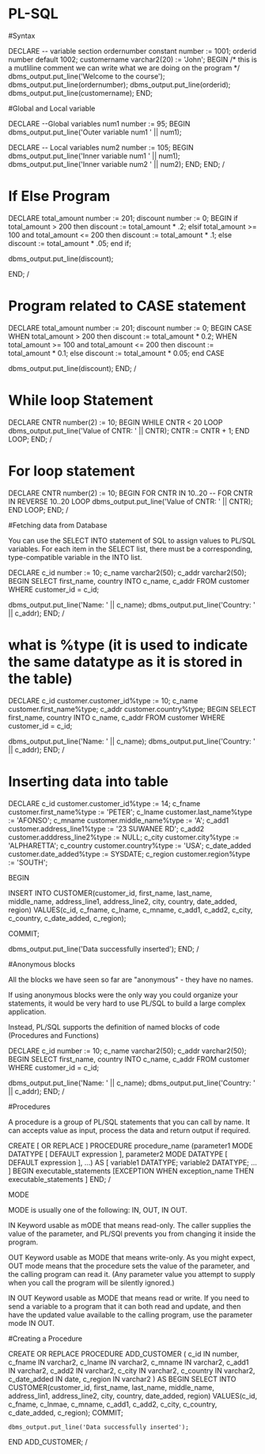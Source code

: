 # PL-SQL

#Syntax

DECLARE
-- variable section
ordernumber constant number := 1001;
orderid number default 1002;
customername varchar2(20) := 'John';
BEGIN
/*
this is a mutliline comment
we can write what we are doing on the program
*/
dbms_output.put_line('Welcome to the course');
dbms_output.put_line(ordernumber);
dbms_output.put_line(orderid);
dbms_output.put_line(customername);
END;

#Global and Local variable

DECLARE
--Global variables
  num1 number := 95;
BEGIN
  dbms_output.put_line('Outer variable num1 ' || num1);

  DECLARE
    -- Local variables
    num2 number := 105;
  BEGIN
    dbms_output.put_line('Inner variable num1 ' || num1);
    dbms_output.put_line('Inner variable num2 ' || num2);
  END;
END;
/

# If Else Program

DECLARE
  total_amount number  := 201;
  discount number := 0;
BEGIN
  if total_amount > 200
  then
  discount := total_amount * .2;
  elsif total_amount >= 100 and total_amount <= 200
  then 
  discount := total_amount * .1;
  else
  discount := total_amount * .05;
  end if;

  dbms_output.put_line(discount);

END;
/

# Program related to CASE statement

DECLARE
  total_amount number := 201;
  discount number := 0;
BEGIN
  CASE
  WHEN total_amount > 200
  then
  discount := total_amount * 0.2;
  WHEN total_amount >= 100 and total_amount <= 200
  then
  discount := total_amount * 0.1;
  else
  discount := total_amount * 0.05;
  end CASE

  dbms_output.put_line(discount);
END;
/

# While loop Statement

DECLARE
  CNTR number(2) := 10;
BEGIN
  WHILE CNTR < 20
  LOOP
    dbms_output.put_line('Value of CNTR: ' || CNTR);
    CNTR := CNTR + 1;
  END LOOP;
END;
/

# For loop statement

DECLARE
  CNTR number(2) := 10;
BEGIN 
  FOR CNTR IN 10..20    -- FOR CNTR IN REVERSE 10..20
  LOOP
    dbms_output.put_line('Value of CNTR: ' || CNTR);
  END LOOP;
END;
/

#Fetching data from Database

You can use the SELECT INTO statement of SQL to assign values to PL/SQL variables. For each item in the SELECT list, there must be a corresponding, type-compatible variable in the INTO list.

DECLARE
  c_id number := 10;
  c_name varchar2(50);
  c_addr varchar2(50);
BEGIN
  SELECT first_name, country INTO c_name, c_addr
  FROM customer
  WHERE customer_id = c_id;

  dbms_output.put_line('Name: ' || c_name);
  dbms_output.put_line('Country: ' || c_addr);
END;
/

# what is %type (it is used to indicate the same datatype as it is stored in the table)

DECLARE
  c_id customer.customer_id%type := 10;
  c_name customer.first_name%type;
  c_addr customer.country%type;
BEGIN
  SELECT first_name, country INTO c_name, c_addr
  FROM customer
  WHERE customer_id = c_id;

  dbms_output.put_line('Name: ' || c_name);
  dbms_output.put_line('Country: ' || c_addr);
END;
/

# Inserting data into table

DECLARE
  c_id  customer.customer_id%type := 14;
  c_fname  customer.first_name%type := 'PETER';
  c_lname  customer.last_name%type := 'AFONSO';
  c_mname  customer.middle_name%type := 'A';
  c_add1  customer.address_line1%type := '23 SUWANEE RD';
  c_add2  customer.adddress_line2%type := NULL;
  c_city  customer.city%type := 'ALPHARETTA';
  c_country  customer.country%type := 'USA';
  c_date_added  customer.date_added%type := SYSDATE;
  c_region  customer.region%type := 'SOUTH';

BEGIN

  INSERT INTO CUSTOMER(customer_id, first_name, last_name, middle_name, address_line1, address_line2, city, country, date_added, region)
  VALUES(c_id, c_fname, c_lname, c_mname, c_add1, c_add2, c_city, c_country, c_date_added, c_region);

  COMMIT;

  dbms_output.put_line('Data successfully inserted');
END;
/

#Anonymous blocks

All the blocks we have seen so far are "anonymous" - they have no names.

If using anonymous blocks were the only way you could organize your statements, it would be very hard to use PL/SQL to build a large complex application.

Instead, PL/SQL supports the definition of named blocks of code (Procedures and Functions)

DECLARE
  c_id number := 10;
  c_name varchar2(50);
  c_addr varchar2(50);
BEGIN
  SELECT first_name, country INTO c_name, c_addr
  FROM customer
  WHERE customer_id = c_id;

  dbms_output.put_line('Name: ' || c_name);
  dbms_output.put_line('Country: ' || c_addr);
END;
/

#Procedures

A procedure is a group of PL/SQL statements that you can call by name. It can accepts value as input, process the data and return output if required.

CREATE [ OR REPLACE ] PROCEDURE procedure_name
  (parameter1 MODE DATATYPE [ DEFAULT expression ],
  parameter2 MODE DATATYPE [ DEFAULT expression ],
  ...)
AS
  [ variable1 DATATYPE;
  variable2 DATATYPE; ... ]
BEGIN
  executable_statements
[EXCEPTION
  WHEN
    exception_name
  THEN
    executable_statements ]
END;
/

MODE

MODE is usually one of the following: IN, OUT, IN OUT.

IN
  Keyword usable as mODE that means read-only. The caller supplies the value of the parameter, and PL/SQl prevents you from changing it inside the program.

  OUT
    Keyword usable as MODE that means write-only. As you might expect, OUT mode means that the procedure sets the value of the parameter, and the calling program can read it.
    (Any parameter value you attempt to supply when you call the program will be silently ignored.)

  IN OUT
    Keyword usable as MODE that means read or write. If you need to send a variable to a program that it can both read and update, and then have the updated value available to 
    the calling program, use the parameter mode IN OUT.

  #Creating a Procedure

  CREATE OR REPLACE PROCEDURE ADD_CUSTOMER
  (
  c_id  IN number,
  c_fname  IN varchar2,
  c_lname  IN varchar2,
  c_mname  IN varchar2,
  c_add1  IN varchar2,
  c_add2  IN varchar2,
  c_city  IN varchar2,
  c_country  IN varchar2,
  c_date_added  IN date,
  c_region  IN varchar2
  )
  AS
  BEGIN
    SELECT INTO CUSTOMER(customer_id, first_name, last_name, middle_name, address_lin1, address_line2, city, country, date_added, region)
    VALUES(c_id, c_fname, c_lnmae, c_mname, c_add1, c_add2, c_city, c_country, c_date_added, c_region);
    COMMIT;

    dbms_output.put_line('Data successfully inserted');
  END ADD_CUSTOMER;
  /
  
